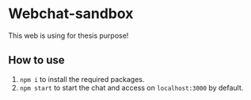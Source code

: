 # Webchat-sandbox

This web is using for thesis purpose!

## How to use

1. `npm i` to install the required packages.
2. `npm start` to start the chat and access on `localhost:3000` by default.

